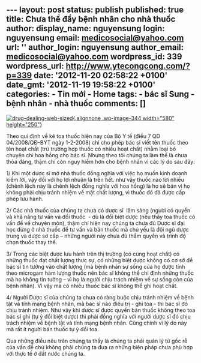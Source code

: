 --- layout: post status: publish published: true title: Chưa thể đẩy
bệnh nhân cho nhà thuốc author: display\_name: nguyensung login:
nguyensung email: medicosocial@yahoo.com url: '' author\_login:
nguyensung author\_email: medicosocial@yahoo.com wordpress\_id: 339
wordpress\_url: http://www.ytecongcong.com/?p=339 date: '2012-11-20
02:58:22 +0100' date\_gmt: '2012-11-19 19:58:22 +0100' categories: - Tin
mới - Home tags: - bác sĩ Sung - bệnh nhân - nhà thuốc comments: \[\]
---

[![](http://www.ytecongcong.com/wp-content/uploads/2012/11/drug-dealing-web-sized.jpg "drug-dealing-web-sized"){.alignnone
.wp-image-344 width="580"
height="250"}](http://www.ytecongcong.com/2012/11/chua-the-day-benh-nhan-cho-nha-thuoc/drug-dealing-web-sized/)

Theo qui định về kê toa thuốc hiện nay của Bộ Y tế (điều 7 QĐ
04/2008/QĐ-BYT ngày 1-2-2008) chỉ cho phép bác sĩ viết tên thuốc theo
tên hoạt chất (trừ trường hợp thuốc có nhiều hoạt chất) nhằm loại bỏ
chuyện chi hoa hồng cho bác sĩ. Nhưng theo tôi chúng ta làm thế là chưa
thỏa đáng, thậm chí còn nguy hiểm hơn cho bệnh nhân vì các lý do sau
đây:

1/ Khi một dược sĩ mở nhà thuốc đồng nghĩa với việc họ muốn kinh doanh
kiếm lời, vậy đối với họ lợi nhuận là trên hết. như vậy thuốc nào lời
nhiều (chênh lệch này là chênh lệch đồng nghĩa với hoa hồng) là họ sẽ
bán vì họ không phải chịu tránh nhiệm về mặt chất lượng, vì thuốc đó đã
được cấp phép lưu hành.

2/ Các nhà thuốc của chúng ta chưa có dược sĩ  lâm sàng (người có quyền
và khả năng tư vấn và đổi thuốc  - dù là đổi biệt dược (nếu thấy toa
thuốc có vấn đề về chuyên môn), thậm chí hiện nay chúng ta chưa đủ Dược
sĩ đại học đứng ở nhà thuốc để tư vấn và bán thuốc mà chủ yếu là đội ngũ
dược trung và dược sơ cấp – những người này chưa đủ thẩm quyền và trình
độ chọn thuốc thay thế.

3/ Trong các biệt dược lưu hành trên thị trường (có cùng hoạt chất) có
những thuốc đạt chất lượng thưc sự, có những biệt dược không có cơ sở để
bác sĩ tin tưởng vào chất lượng (mà bệnh nhân sự sống của họ được tính
theo microgam hàm lượng thuốc nên bác sĩ không thể chỉ định những thuốc
mà họ không tin tưởng – vì họ là người chịu trách nhiệm về sự sống còn
của bệnh nhân). Vì vậy mà có nhiều thuốc bác sĩ không thể ghi hoạt chất.

4/ Người Dược sĩ của chúng ta chưa có ràng buộc chịu tránh nhiệm về bệnh
tật và tính mạng bệnh nhân, mà bác sĩ nào điều trị - ghi toa - thì bác
sĩ đó chịu tránh nhiệm. Như vậy khi dược sĩ được quyền bán thuốc không
theo toa bác sĩ ghi (tự ý đổi biệt dược) thì phải đồng nghĩa với người
dược sĩ đó chịu trách nhiệm về bệnh tật và tính mạng bệnh nhân. Cũng
chính vì lý do này mà rất ít người bán thuốc tự ý đổi toa.

Qua những điều nêu trên chúng ta thấy là chúng ta phải quản lý từ gốc rễ
của vấn đề chứ không phải chúng ta đưa ra những biện pháp chưa phù hợp
với thực tế ở đất nước chúng ta.
